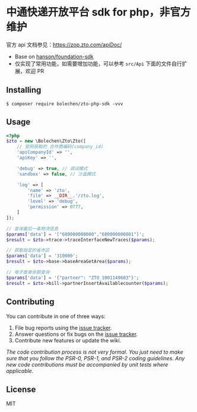 # 中通快递开放平台 sdk for php，非官方维护

官方 api 文档参见：https://zop.zto.com/apiDoc/

- Base on [hanson/foundation-sdk](https://github.com/HanSon/foundation-sdk) 
- 仅实现了常用功能，如需要增加功能，可以参考 `src/Api` 下面的文件自行扩展，欢迎 PR

## Installing

```shell
$ composer require bolechen/zto-php-sdk -vvv
```

## Usage

```php
<?php
$zto = new \Bolechen\Zto\Zto([
    // 官网获取的 合作商编码(company_id)
    'apiCompanyId' => '',
    'apiKey' => '',

    'debug' => true, // 调试模式
    'sandbox' => false, // 沙盒模式

    'log' => [
        'name' => 'zto',
        'file' => __DIR__.'/zto.log',
        'level' => 'debug',
        'permission' => 0777,
    ]
]);

// 查询最后一条物流信息
$params['data'] = '["680000000000","680000000001"]';
$result = $zto->trace->traceInterfaceNewTraces($params);

// 获取指定的省市区
$params['data'] = '310000';
$result = $zto->base->baseAreaGetArea($params);

// 电子面单余额查询
$params['data'] = '{"partner": "ZTO_1001149603"}';
$result = $zto->bill->partnerInsertAvailablecounter($params);
```

## Contributing

You can contribute in one of three ways:

1. File bug reports using the [issue tracker](https://github.com/bolechen/zto-php-sdk/issues).
2. Answer questions or fix bugs on the [issue tracker](https://github.com/bolechen/zto-php-sdk/issues).
3. Contribute new features or update the wiki.

_The code contribution process is not very formal. You just need to make sure that you follow the PSR-0, PSR-1, and PSR-2 coding guidelines. Any new code contributions must be accompanied by unit tests where applicable._

## License

MIT